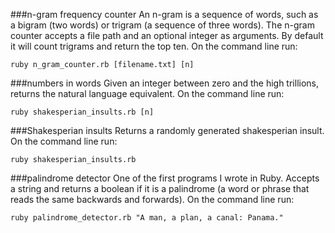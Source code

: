 ###n-gram frequency counter
An n-gram is a sequence of words, such as a bigram (two words) or trigram (a sequence of three words). The n-gram counter accepts a file path and an optional integer as arguments. By default it will count trigrams and return the top ten. On the command line run:
```
ruby n_gram_counter.rb [filename.txt] [n]
```

###numbers in words
Given an integer between zero and the high trillions, returns the natural language equivalent. On the command line run:
```
ruby shakesperian_insults.rb [n]
```

###Shakesperian insults
Returns a randomly generated shakesperian insult. On the command line run:
```
ruby shakesperian_insults.rb
```

###palindrome detector
One of the first programs I wrote in Ruby. Accepts a string and returns a boolean if it is a palindrome (a word or phrase that reads the same backwards and forwards). On the command line run:
```
ruby palindrome_detector.rb "A man, a plan, a canal: Panama."
```
